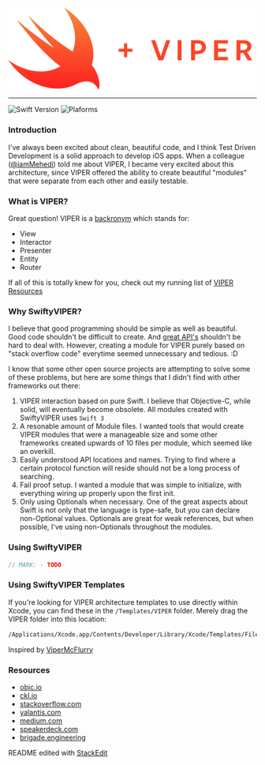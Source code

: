 ![Header](Assets/SwiftyVIPER.png)

---

![Swift Version](https://img.shields.io/badge/Swift-3.0-orange.svg)
![Plaforms](https://img.shields.io/badge/Platform-iOS-lightgrey.svg)

### Introduction

I've always been excited about clean, beautiful code, and I think Test Driven Development is a solid approach to develop iOS apps. When a colleague ([@iamMehedi](https://github.com/iamMehedi)) told me about VIPER, I became very excited about this architecture, since VIPER offered the ability to create beautiful "modules" that were separate from each other and easily testable.

### What is VIPER?

Great question! VIPER is a [backronym](https://en.wikipedia.org/wiki/Backronym) which stands for:

 - View
 - Interactor
 - Presenter
 - Entity
 - Router

If all of this is totally knew for you, check out my running list of [VIPER Resources](#resources)

### Why SwiftyVIPER?

I believe that good programming should be simple as well as beautiful. Good code shouldn't be difficult to create. And [great API's](https://youtu.be/qCdpTji8nxo?t=1m52s) shouldn't be hard to deal with. However, creating a module for VIPER purely based on "stack overflow code" everytime seemed unnecessary and tedious. :D

I know that some other open source projects are attempting to solve some of these problems, but here are some things that I didn't find with other frameworks out there:

 1. VIPER interaction based on pure Swift. I believe that Objective-C, while solid, will eventually become obsolete. All modules created with SwiftyVIPER uses `Swift 3`
 2. A resonable amount of Module files. I wanted tools that would create VIPER modules that were a manageable size and some other frameworks created upwards of 10 files per module, which seemed like an overkill.
 3. Easily understood API locations and names. Trying to find where a certain protocol function will reside should not be a long process of searching.
 4. Fail proof setup. I wanted a module that was simple to initialize, with everything wiring up properly upon the first init.
 5. Only using Optionals when necessary. One of the great aspects about Swift is not only that the language is type-safe, but you can declare non-Optional values. Optionals are great for weak references, but when possible, I've using non-Optionals throughout the modules.

### Using SwiftyVIPER

```swift
// MARK: - TODO
```

### Using SwiftyVIPER Templates

If you're looking for VIPER architecture templates to use directly within Xcode, you can find these in the `/Templates/VIPER` folder. Merely drag the VIPER folder into this location:

```bash
/Applications/Xcode.app/Contents/Developer/Library/Xcode/Templates/File Templates
```

Inspired by [ViperMcFlurry](https://github.com/rambler-digital-solutions/ViperMcFlurry)


### Resources

 - [objc.io](https://www.objc.io/issues/13-architecture/viper/)
 - [ckl.io](https://www.ckl.io/blog/ios-project-architecture-using-viper/)
 - [stackoverflow.com](http://stackoverflow.com/questions/35132664/why-protocols-are-used-in-both-direction-in-viper-architecture-rather-than-in-on)
 - [yalantis.com](https://yalantis.com/blog/tree-of-models-as-an-alternative-app-architecture-model/)
 - [medium.com](https://medium.com/mobile-travel-technologies/architecting-mobile-apps-with-b-viper-modules-e94e277c8d68)
 - [speakerdeck.com](https://speakerdeck.com/sergigracia/clean-architecture-viper)
 - [brigade.engineering](https://brigade.engineering/brigades-experience-using-an-mvc-alternative-36ef1601a41f#.tezoetq87)

README edited with [StackEdit](https://stackedit.io/)
